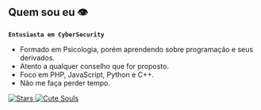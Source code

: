 ## Quem sou eu 👁
**`Entusiasta em CyberSecurity`**
- Formado em Psicologia, porém aprendendo sobre programação e seus derivados.
- Atento a qualquer conselho que for proposto.
- Foco em PHP, JavaScript, Python e C++.
- Não me faça perder tempo. 
<p align="left">
    <a href="https://github.com/Vensvik?tab=repositories&sort=stargazers">
        <img 
            alt="Stars" 
            title="Total de estrelas GitHub" 
            src="https://custom-icon-badges.demolab.com/github/stars/Vensvik?color=912418&style=for-the-badge&labelColor=bd2f1f&logo=star&label=Stars"
        />
    </a>
    <a href="https://github.com/Vensvik?tab=followers">
        <img 
            alt="Cute Souls" 
            title="Me siga no GitHub" 
            src="https://custom-icon-badges.demolab.com/github/followers/Vensvik?color=912418&labelColor=bd2f1f&style=for-the-badge&logo=github&label=Cute-Souls&logoColor=white"
        />
    </a>
</p>
